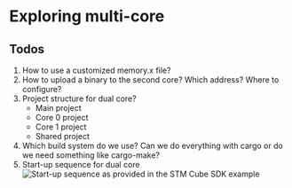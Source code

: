 # Exploring multi-core

## Todos

1. How to use a customized memory.x file?
2. How to upload a binary to the second core? Which address? Where to configure?
3. Project structure for dual core?
   - Main project
   - Core 0 project
   - Core 1 project
   - Shared project
4. Which build system do we use? Can we do everything with cargo or do we need something like cargo-make?
5. Start-up sequence for dual core
   ![Start-up sequence as provided in the STM Cube SDK example](/assets/startup_sequence.png)
